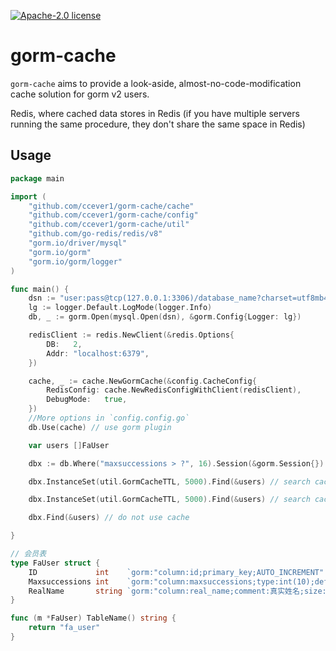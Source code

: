 [![Apache-2.0 license](https://img.shields.io/badge/license-Apache2.0-brightgreen.svg)](https://opensource.org/licenses/Apache-2.0)

# gorm-cache

`gorm-cache` aims to provide a look-aside, almost-no-code-modification cache solution for gorm v2 users.

Redis, where cached data stores in Redis (if you have multiple servers running the same procedure, they don't share the same space in Redis)

## Usage

```go
package main

import (
	"github.com/ccever1/gorm-cache/cache"
	"github.com/ccever1/gorm-cache/config"
	"github.com/ccever1/gorm-cache/util"
	"github.com/go-redis/redis/v8"
	"gorm.io/driver/mysql"
	"gorm.io/gorm"
	"gorm.io/gorm/logger"
)

func main() {
	dsn := "user:pass@tcp(127.0.0.1:3306)/database_name?charset=utf8mb4"
	lg := logger.Default.LogMode(logger.Info)
	db, _ := gorm.Open(mysql.Open(dsn), &gorm.Config{Logger: lg})

	redisClient := redis.NewClient(&redis.Options{
		DB:   2,
		Addr: "localhost:6379",
	})

	cache, _ := cache.NewGormCache(&config.CacheConfig{
		RedisConfig: cache.NewRedisConfigWithClient(redisClient),
		DebugMode:   true,
	})
	//More options in `config.config.go`
	db.Use(cache) // use gorm plugin

	var users []FaUser

	dbx := db.Where("maxsuccessions > ?", 16).Session(&gorm.Session{})

	dbx.InstanceSet(util.GormCacheTTL, 5000).Find(&users) // search cache not hit, objects cached

	dbx.InstanceSet(util.GormCacheTTL, 5000).Find(&users) // search cache hit

	dbx.Find(&users) // do not use cache

}

// 会员表
type FaUser struct {
	ID             int    `gorm:"column:id;primary_key;AUTO_INCREMENT" json:"id"`                                                // ID
	Maxsuccessions int    `gorm:"column:maxsuccessions;type:int(10);default:1;NOT NULL;comment:最大连续登录天数;" json:"maxsuccessions"` // 最大连续登录天数
	RealName       string `gorm:"column:real_name;comment:真实姓名;size:50;" json:"real_name"`                                       // 真实姓名
}

func (m *FaUser) TableName() string {
	return "fa_user"
}

```

